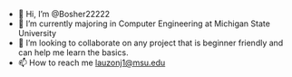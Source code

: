 - 👋 Hi, I’m @Bosher22222
- 🌱 I’m currently majoring in Computer Engineering at Michigan State University
- 💞️ I’m looking to collaborate on any project that is beginner friendly and can help me learn the basics.  
- 📫 How to reach me lauzonj1@msu.edu

<!---
Bosher22222/Bosher22222 is a ✨ special ✨ repository because its `README.md` (this file) appears on your GitHub profile.
You can click the Preview link to take a look at your changes.
--->
